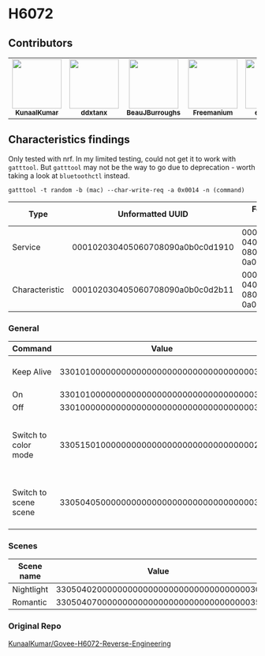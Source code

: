 # H6072

## Contributors
<table>
    <tr>
        <td align="center"><a href="https://github.com/KunaalKumar"><img src="https://github.com/KunaalKumar.png" width="100px;"/><br/><sub><b>KunaalKumar</b></sub></a><br/></td>
        <td align="center"><a href="https://github.com/ddxtanx"><img src="https://github.com/ddxtanx.png" width="100px;"/><br/><sub><b>ddxtanx</b></sub></a><br/></td>
        <td align="center"><a href="https://github.com/BeauJBurroughs"><img src="https://github.com/BeauJBurroughs.png" width="100px;"/><br/><sub><b>BeauJBurroughs</b></sub></a><br/></td>
        <td align="center"><a href="https://github.com/Freemanium"><img src="https://github.com/Freemanium.png" width="100px;"/><br/><sub><b>Freemanium</b></sub></a><br/></td>
        <td align="center"><a href="https://github.com/egold555"><img src="https://github.com/egold555.png" width="100px;"/><br/><sub><b>egold555</b></sub></a><br/></td>
    </tr>
</table>

## Characteristics findings

Only tested with nrf. In my limited testing, could not get it to work with
 `gatttool`. But `gatttool` may not be the way to go due to deprecation - worth
 taking a look at `bluetoothctl` instead.

`gatttool -t random -b (mac) --char-write-req -a 0x0014 -n (command)`

| Type           | Unformatted UUID                 | Formatted UUID                       |
|----------------|----------------------------------|--------------------------------------|
| Service        | 000102030405060708090a0b0c0d1910 | 00010203-0405-0607-0809-0a0b0c0d1910 |
| Characteristic | 000102030405060708090a0b0c0d2b11 | 00010203-0405-0607-0809-0a0b0c0d2b11 |

### General
| Command               | Value                                    | Notes                                                 |
|------------|------------------------------------------|--------------------|
| Keep Alive            | 3301010000000000000000000000000000000033 | Send every second.                                    |
| On                    | 3301010000000000000000000000000000000033 |                                                       |
| Off                   | 3301000000000000000000000000000000000032 |                                                       |
| Switch to color mode  | 3305150100000000000000000000000000000022 | TODO: test out switching colors w/ and w/o gradients. |
| Switch to scene scene | 3305040500000000000000000000000000000037 | Switches to last scene set by user via app.           |

### Scenes
| Scene name | Value                                    |
|-----------------|-------------------------------------|
| Nightlight | 3305040200000000000000000000000000000030 |
| Romantic   | 3305040700000000000000000000000000000035 |

### Original Repo
[KunaalKumar/Govee-H6072-Reverse-Engineering](https://github.com/KunaalKumar/Govee-H6072-Reverse-Engineering)

